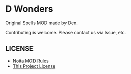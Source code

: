 # D Wonders

Original Spells MOD made by Den.

Contributing is welcome. 
Please contact us via Issue, etc.

## LICENSE

- [Noita MOD Rules](docs/NOITA_MOD_RULES.md)
- [This Project License](docs/LICENSE.md)

